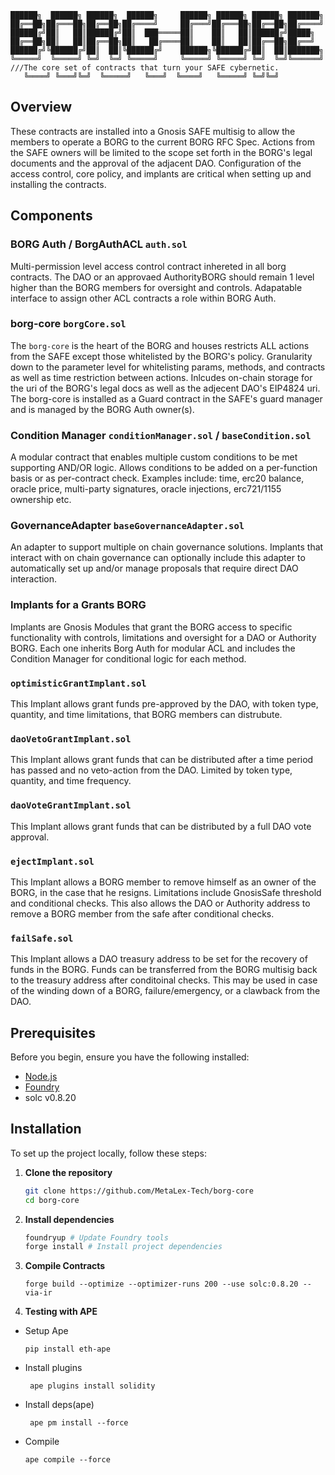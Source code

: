 ```
██████╗  ██████╗ ██████╗  ██████╗     ██████╗ ██████╗ ██████╗ ███████╗
██╔══██╗██╔═══██╗██╔══██╗██╔════╝     ██╔═══╝██╔═══██╗██╔══██╗██╔════╝
██████╔╝██║   ██║██████╔╝██║  ███═════██║    ██║   ██║██████╔╝█████╗  
██╔══██╗██║   ██║██╔══██╗██║   ██╔════██║    ██║   ██║██╔══██╗██╔══╝  
██████╔╝╚██████╔╝██║  ██║╚██████╔╝    ██████╗╚██████╔╝██║  ██║███████╗
╚═════╝  ╚═════╝ ╚═╝  ╚═╝ ╚═════╝     ╚═════╝ ╚═════╝ ╚═╝  ╚═╝╚══════╝  
///The core set of contracts that turn your SAFE cybernetic.
   ╚════╝ ╚═══╝╚═╝  ╚═════╝   ╚═══╝  ╚════╝   ╚═════╝ ╚═╝╚═╝
```

## Overview
These contracts are installed into a Gnosis SAFE multisig to allow the members to operate a BORG to the current BORG RFC Spec. Actions from the SAFE owners will be limited to the scope set forth in the BORG's legal documents and the approval of the adjacent DAO. Configuration of the access control, core policy, and implants are critical when setting up and installing the contracts.

## Components

### BORG Auth / BorgAuthACL `auth.sol`

Multi-permission level access control contract inhereted in all borg contracts. The DAO or an approvaed AuthorityBORG should remain 1 level higher than the BORG members for oversight and controls. Adapatable interface to assign other ACL contracts a role within BORG Auth.

### borg-core `borgCore.sol`
The `borg-core` is the heart of the BORG and houses restricts ALL actions from the SAFE except those whitelisted by the BORG's policy. Granularity down to the parameter level for whitelisting params, methods, and contracts as well as time restriction between actions. Inlcudes on-chain storage for the uri of the BORG's legal docs as well as the adjecent DAO's EIP4824 uri. The borg-core is installed as a Guard contract in the SAFE's guard manager and is managed by the BORG Auth owner(s).

### Condition Manager `conditionManager.sol` / `baseCondition.sol`
A modular contract that enables multiple custom conditions to be met supporting AND/OR logic. Allows conditions to be added on a per-function basis or as per-contract check. Examples include: time, erc20 balance, oracle price, multi-party signatures, oracle injections, erc721/1155 ownership etc.

### GovernanceAdapter `baseGovernanceAdapter.sol`
An adapter to support multiple on chain governance solutions. Implants that interact with on chain governance can optionally include this adapter to automatically set up and/or manage proposals that require direct DAO interaction.

### Implants for a Grants BORG
Implants are Gnosis Modules that grant the BORG access to specific functionality with controls, limitations and oversight for a DAO or Authority BORG. Each one inherits Borg Auth for modular ACL and includes the Condition Manager for conditional logic for each method.

### `optimisticGrantImplant.sol`
This Implant allows grant funds pre-approved by the DAO, with token type, quantity, and time limitations, that BORG members can distrubute.

### `daoVetoGrantImplant.sol`
This Implant allows grant funds that can be distributed after a time period has passed and no veto-action from the DAO. Limited by token type, quantity, and time frequency.

### `daoVoteGrantImplant.sol`
This Implant allows grant funds that can be distributed by a full DAO vote approval.

### `ejectImplant.sol`
This Implant allows a BORG member to remove himself as an owner of the BORG, in the case that he resigns. Limitations include GnosisSafe threshold and conditional checks. This also allows the DAO or Authority address to remove a BORG member from the safe after conditional checks.

### `failSafe.sol`
This Implant allows a DAO treasury address to be set for the recovery of funds in the BORG. Funds can be transferred from the BORG multisig back to the treasury address after conditoinal checks. This may be used in case of the winding down of a BORG, failure/emergency, or a clawback from the DAO.


## Prerequisites

Before you begin, ensure you have the following installed:
- [Node.js](https://nodejs.org/)
- [Foundry](https://book.getfoundry.sh/getting-started/installation.html)
- solc v0.8.20

## Installation

To set up the project locally, follow these steps:

1. **Clone the repository**
   ```bash
   git clone https://github.com/MetaLex-Tech/borg-core
   cd borg-core
   ```
   
2. **Install dependencies**
   ```bash
   foundryup # Update Foundry tools
   forge install # Install project dependencies
   ```
3. **Compile Contracts**

    ```base
    forge build --optimize --optimizer-runs 200 --use solc:0.8.20 --via-ir
    ```

4. **Testing with APE**
 - Setup Ape
    ```base
    pip install eth-ape
   ```
 - Install plugins 
   ```base
    ape plugins install solidity 
   ```
 - Install deps(ape)

   ```base
    ape pm install --force  
   ```
 - Compile 
   ```
   ape compile --force
   ```